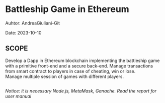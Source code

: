 # Battleship Game in Ethereum

Auhtor: AndreaGiuliani-Git

Date: 2023-10-10


## SCOPE
Develop a Dapp in Ethereum blockchain implementing the battleship game with a primitive front-end and a secure back-end.
Manage transactions from smart contract to players in case of cheating, win or lose.  
Manage multiple session of games with different players.


##
*Notice: it is necessary Node.js, MetaMask, Ganache. Read the report for user manual*
